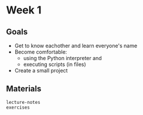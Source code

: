 # Week 1

## Goals
- Get to know eachother and learn everyone's name
- Become comfortable:
    - using the Python interpreter and
    - executing scripts (in files)
- Create a small project

## Materials
```{toctree}
lecture-notes
exercises
```
